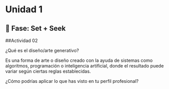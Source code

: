 # Unidad 1

## 🔎 Fase: Set + Seek 

##Actividad 02

¿Qué es el diseño/arte generativo? 

Es una forma de arte o diseño creado con la ayuda de sistemas como algoritmos, programación o inteligencia artificial, donde el resultado puede variar según ciertas reglas establecidas.  

¿Cómo podrías aplicar lo que has visto en tu perfil profesional? 
